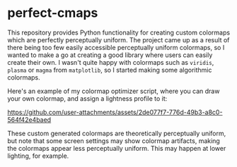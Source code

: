 # perfect-cmaps
This repository provides Python functionality for creating custom colormaps which are perfectly perceptually uniform.
The project came up as a result of there being too few easily accessible perceptually uniform colormaps, so I wanted to make a go at creating a good library where users can easily create their own. I wasn't quite happy with colormaps such as `viridis`, `plasma` or `magma` from `matplotlib`, so I started making some algorithmic colormaps. 

Here's an example of my colormap optimizer script, where you can draw your own colormap, and assign a lightness profile to it:


https://github.com/user-attachments/assets/2de077f7-776d-49b3-a8c0-564f42e4baed

These custom generated colormaps are theoretically perceptually uniform, but note that some screen settings may show colormap artifacts, making the colormaps appear less perceptually uniform. This may happen at lower lighting, for example.

